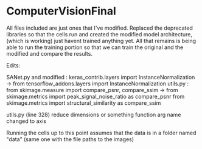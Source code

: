 # ComputerVisionFinal
All files included are just ones that I've modified. 
Replaced the deprecated libraries so that the cells run and created the modified model architecture, (which is working) just havent trained anything yet.
All that remains is being able to run the training portion so that we can train the original and the modified and compare the results.

Edits:

SANet.py and modified : keras_contrib.layers import InstanceNormalization -> from tensorflow_addons.layers import InstanceNormalization
utils.py : from skimage.measure import compare_psnr, compare_ssim -> from skimage.metrics import peak_signal_noise_ratio as compare_psnr
                                                                      from skimage.metrics import structural_similarity as compare_ssim

utils.py (line 328) reduce dimensions or something function arg name changed to axis

Running the cells up to this point assumes that the data is in a folder named "data" (same one with the file paths to the images)
